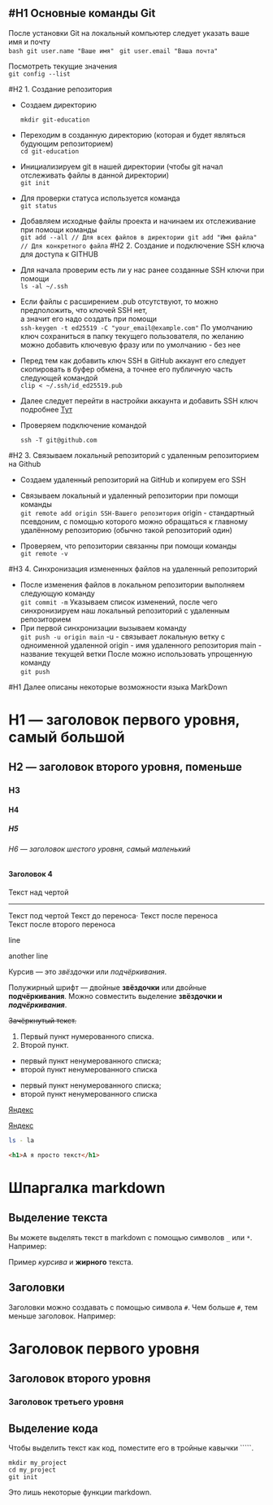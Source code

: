 #H1 Основные команды Git
---
После установки Git на локальный компьютер следует указать ваше имя и почту <br>
        ```bash
        git user.name "Ваше имя"
	```
	```
	git user.email "Ваша почта"
        ```

Посмотреть текущие значения <br>
        ```
        git config --list
        ```

#H2 1. Создание репозитория <br>

* Создаем директорию  <br>
	```
	mkdir git-education
	```
* Переходим в созданную директорию (которая и будет являться будующим репозиторием) <br>
        ```
        cd git-education
        ```
* Инициализируем git в нашей директории (чтобы git начал отслеживать файлы в данной директории) <br>
        ```
        git init
        ```
* Для проверки статуса используется команда <br>
        ```
        git status
        ```
* Добавляем исходные файлы проекта и начинаем их отслеживание при помощи команды <br>
        ```
        git add --all // Для всех файлов в директории
	git add "Имя файла" // Для конкретного файла
        ```
#H2 2. Создание и подключение SSH ключа для доступа к GITHUB

* Для начала проверим есть ли у нас ранее созданные SSH ключи при помощи  <br>
        ```
        ls -al ~/.ssh
        ```
* Если файлы с расширением .pub отсутствуют, то можно предположить, что ключей SSH нет, <br> а значит его надо создать при помощи <br>
        ```
        ssh-keygen -t ed25519 -C "your_email@example.com"
        ```
По умолчанию ключ сохраниться в папку текущего пользователя, по желанию можно добавить ключевую фразу или по умолчанию - без нее <br>

* Перед тем как добавить ключ SSH в GitHub аккаунт его следует скопировать в буфер обмена, а точнее его публичную часть следующей командой <br>
        ```
        clip < ~/.ssh/id_ed25519.pub
        ```
* Далее следует перейти в настройки аккаунта и добавить SSH ключ подробнее [Тут](https://docs.github.com/ru/authentication/connecting-to-github-with-ssh/adding-a-new-ssh-key-to-your-github-account)
* Проверяем подключение командой  <br>
	```	
	ssh -T git@github.com
	```
#H2 3. Связываем локальный репозиторий с удаленным репозиторием на Github

* Создаем удаленный репозиторий на GitHub и копируем его SSH
* Связываем локальный и удаленный репозитории при помощи команды <br>
        ```
        git remote add origin SSH-Вашего репозитория
        ```
origin - стандартный псевдоним, с помощью которого можно обращаться к главному удалённому репозиторию (обычно такой репозиторий один)
 
* Проверяем, что репозитории связанны при помощи команды  <br>
        ```
        git remote -v
        ```

#H3 4. Синхронизация измененных файлов на удаленный репозиторий

* После изменения файлов в локальном репозитории выполняем следующую команду <br>
        ```
        git commit -m
        ```
Указываем список изменений, после чего синхронизируем наш локальный репозиторий с удаленным репозиторием
* При первой синхронизации вызываем команду <br>
        ```
        git push -u origin main
        ```
-u - связывает локальную ветку с одноименной удаленной
origin - имя удаленного репозитория
main - название текущей ветки
После можно использовать упрощенную команду <br>
        ```
        git push
        ```


#H1 Далее описаны некоторые возможности языка MarkDown


# H1 — заголовок первого уровня, самый большой
## H2 — заголовок второго уровня, поменьше
### H3
#### H4
##### H5
###### H6 — заголовок шестого уровня, самый маленький 
#### Заголовок 4

Текст над чертой

---

Текст под чертой 
Текст до переноса⋅
Текст после переноса <br>
Текст после второго переноса 

line

another line 

Курсив — это *звёздочки* или _подчёркивания_. 

Полужирный шрифт — двойные **звёздочки** или двойные __подчёркивания__.
Можно совместить выделение **звёздочки и _подчёркивания_**. 


~~Зачёркнутый текст.~~ 

1. Первый пункт нумерованного списка.
2. Второй пункт. 


* первый пункт ненумерованного списка;
* второй пункт ненумерованного списка

- первый пункт ненумерованного списка;
- второй пункт ненумерованного списка 


[Яндекс](https://www.yandex.ru)

[Яндекс](https://www.yandex.ru "Я Yandex!") 


```bash
ls - la
```
```html
<h1>А я просто текст</h1>
```




# Шпаргалка markdown

## Выделение текста

Вы можете выделять текст в markdown с помощью символов `_` или `*`. Например:

Пример _курсива_ и **жирного** текста.

## Заголовки

Заголовки можно создавать с помощью символа `#`. Чем больше `#`, тем меньше заголовок. Например:

# Заголовок первого уровня
## Заголовок второго уровня
### Заголовок третьего уровня

## Выделение кода

Чтобы выделить текст как код, поместите его в тройные кавычки `````. 

```
mkdir my_project
cd my_project
git init
```
Это лишь некоторые функции markdown.
